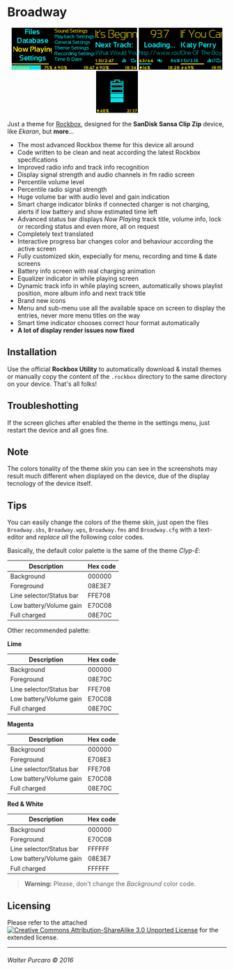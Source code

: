 Broadway
========

<p align="center">
<img src="/media/1.bmp" /><img src="/media/2.bmp" /><img src="/media/3.bmp" />
<img src="/media/4.bmp" /><img src="/media/5.bmp" /><img src="/media/6.bmp" />
</p>

Just a theme for [Rockbox](http://www.rockbox.org/),
designed for the **SanDisk Sansa Clip Zip** device,
like *Ekaran*, but **more**...

 - The most advanced Rockbox theme for this device all around
 - Code written to be clean and neat according the latest Rockbox specifications
 - Improved radio info and track info recognition
 - Display signal strength and audio channels in fm radio screen
 - Percentile volume level
 - Percentile radio signal strength
 - Huge volume bar with audio level and gain indication
 - Smart charge indicator blinks if connected charger is not charging, alerts if low battery and show estimated time left
 - Advanced status bar displays *Now Playing* track title, volume info, lock or recording status and even more, all on request
 - Completely text translated
 - Interactive progress bar changes color and behaviour according the active screen
 - Fully customized skin, expecially for menu, recording and time & date screens
 - Battery info screen with real charging animation
 - Equalizer indicator in while playing screen
 - Dynamic track info in while playing screen, automatically shows playlist position, more album info and next track title
 - Brand new icons
 - Menu and sub-menu use all the available space on screen to display the entries, never more menu titles on the way
 - Smart time indicator chooses correct hour format automatically
 - **A lot of display render issues now fixed**


Installation
------------

Use the official **Rockbox Utility** to automatically download & install themes or
manually copy the content of the `.rockbox` directory to the same directory on your device.
That's all folks!


Troubleshotting
---------------

If the screen gliches after enabled the theme in the settings menu,
just restart the device and all goes fine.


Note
----

The colors tonality of the theme skin you can see in the screenshots may result much different when displayed on the device,
due of the display tecnology of the device itself.


Tips
----

You can easily change the colors of the theme skin,
just open the files `Broadway.sbs`, `Broadway.wps`, `Broadway.fms` and `Broadway.cfg`
with a text-editor and *replace all* the following color codes.

Basically, the default color palette is the same of the theme *Clyp-E*:

Description              | Hex code
------------------------ | --------
Background               | 000000
Foreground               | 08E3E7
Line selector/Status bar | FFE708
Low battery/Volume gain  | E70C08
Full charged             | 08E70C

Other recommended palette:

**Lime**

Description              | Hex code
------------------------ | --------
Background               | 000000
Foreground               | 08E70C
Line selector/Status bar | FFE708
Low battery/Volume gain  | E70C08
Full charged             | 08E70C

**Magenta**

Description              | Hex code
------------------------ | --------
Background               | 000000
Foreground               | E708E3
Line selector/Status bar | FFE708
Low battery/Volume gain  | E70C08
Full charged             | 08E70C

**Red & White**

Description              | Hex code
------------------------ | --------
Background               | 000000
Foreground               | E70C08
Line selector/Status bar | FFFFFF
Low battery/Volume gain  | 08E3E7
Full charged             | FFFFFF

> **Warning:**
> Please, don't change the *Background* color code.


Licensing
---------

Please refer to the attached [![Creative Commons Attribution-ShareAlike 3.0 Unported License](https://licensebuttons.net/l/by-sa/3.0/80x15.png)](/LICENSE.md) for the extended license.


----------------------------
###### Walter Purcaro © 2016
